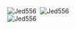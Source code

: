 <div align="left">
  <img src="https://github-readme-stats.vercel.app/api?username=Jed556&show_icons=true&locale=en&count_private=true&include_all_commits=true&theme=dark&hide_border=true&cache_seconds=1800&icon_color=00ffff&text_color=61dafb&title_color=00ffff&card_width=350" alt="Jed556" />&nbsp;
  <img src="https://github-readme-streak-stats.herokuapp.com/?user=Jed556&theme=dark&hide_border=true" alt="Jed556" />
  <br>
  <img src="https://github-readme-stats.vercel.app/api/top-langs?username=Jed556&hide=css&layout=compact&theme=dark&hide_border=true&cache_seconds=1800&langs_count=20&card_width=305" alt="Jed556" />
</div>
